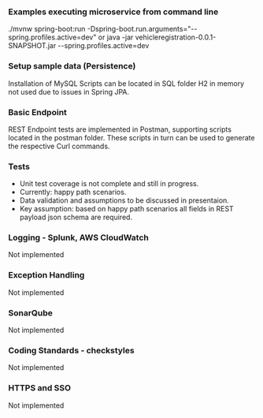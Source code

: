 

### Examples executing microservice from command line
./mvnw spring-boot:run -Dspring-boot.run.arguments="--spring.profiles.active=dev"
  or
java -jar vehicleregistration-0.0.1-SNAPSHOT.jar --spring.profiles.active=dev

### Setup sample data (Persistence)
Installation of MySQL Scripts can be located in SQL folder 
H2 in memory not used due to issues in Spring JPA.

### Basic Endpoint 
REST Endpoint tests are implemented in Postman, supporting scripts located in the postman folder. 
These scripts in turn can be used to generate the respective Curl commands.

### Tests 
- Unit test coverage is not complete and still in progress.
- Currently: happy path scenarios.
- Data validation and assumptions to be discussed in presentaion.
- Key assumption: based on happy path scenarios all fields in REST payload json schema are required.

### Logging - Splunk, AWS CloudWatch
Not implemented

### Exception Handling
Not implemented

### SonarQube 
Not implemented

### Coding Standards - checkstyles
Not implemented

### HTTPS and SSO 
Not implemented
